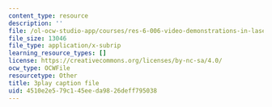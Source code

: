 ```yaml
---
content_type: resource
description: ''
file: /ol-ocw-studio-app/courses/res-6-006-video-demonstrations-in-lasers-and-optics-spring-2008/4510e2e579c145eeda9826deff795038_f8_0AtM7PXk.srt
file_size: 13046
file_type: application/x-subrip
learning_resource_types: []
license: https://creativecommons.org/licenses/by-nc-sa/4.0/
ocw_type: OCWFile
resourcetype: Other
title: 3play caption file
uid: 4510e2e5-79c1-45ee-da98-26deff795038
---
```

